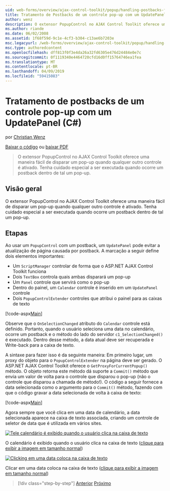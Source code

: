 ```yaml
---
uid: web-forms/overview/ajax-control-toolkit/popup/handling-postbacks-from-a-popup-control-with-an-updatepanel-cs
title: Tratamento de Postbacks de um controle pop-up com um UpdatePanel (c#) | Microsoft Docs
author: wenz
description: O extensor PopupControl no AJAX Control Toolkit oferece uma maneira fácil de disparar um pop-up quando qualquer outro controle é ativado. Tenha cuidado especial a ser executada...
ms.author: riande
ms.date: 06/02/2008
ms.assetid: 1f68f59d-9c1e-4cf3-b304-c13ae6b7203e
msc.legacyurl: /web-forms/overview/ajax-control-toolkit/popup/handling-postbacks-from-a-popup-control-with-an-updatepanel-cs
msc.type: authoredcontent
ms.openlocfilehash: dff813f0f3e4da26a32fd6305e476d24484e0e7c
ms.sourcegitcommit: 0f1119340e4464720cfd16d0ff15764746ea1fea
ms.translationtype: MT
ms.contentlocale: pt-BR
ms.lasthandoff: 04/09/2019
ms.locfileid: "59415083"
---
```

# <a name="handling-postbacks-from-a-popup-control-with-an-updatepanel-c"></a>Tratamento de postbacks de um controle pop-up com um UpdatePanel (C#)

por [Christian Wenz](https://github.com/wenz)

[Baixar o código](http://download.microsoft.com/download/9/3/f/93f8daea-bebd-4821-833b-95205389c7d0/PopupControl2.cs.zip) ou [baixar PDF](http://download.microsoft.com/download/2/d/c/2dc10e34-6983-41d4-9c08-f78f5387d32b/popupcontrol2CS.pdf)

> O extensor PopupControl no AJAX Control Toolkit oferece uma maneira fácil de disparar um pop-up quando qualquer outro controle é ativado. Tenha cuidado especial a ser executada quando ocorre um postback dentro de tal um pop-up.


## <a name="overview"></a>Visão geral

O extensor PopupControl no AJAX Control Toolkit oferece uma maneira fácil de disparar um pop-up quando qualquer outro controle é ativado. Tenha cuidado especial a ser executada quando ocorre um postback dentro de tal um pop-up.

## <a name="steps"></a>Etapas

Ao usar um `PopupControl` com um postback, um `UpdatePanel` pode evitar a atualização de página causada por postback. A marcação a seguir define dois elementos importantes:

- Um `ScriptManager` controlar de forma que o ASP.NET AJAX Control Toolkit funciona
- Dois `TextBox` controla quais ambas disparará um pop-up
- Um `Panel` controle que servirá como o pop-up
- Dentro do painel, um `Calendar` controle é inserido em um `UpdatePanel` controle
- Dois `PopupControlExtender` controles que atribui o painel para as caixas de texto

[!code-aspx[Main](handling-postbacks-from-a-popup-control-with-an-updatepanel-cs/samples/sample1.aspx)]

Observe que o `OnSelectionChanged` atributo do `Calendar` controle está definido. Portanto, quando o usuário seleciona uma data no calendário, ocorre um postback e o método do lado do servidor `c1_SelectionChanged()` é executado. Dentro desse método, a data atual deve ser recuperada e Write-back para a caixa de texto.

A sintaxe para fazer isso é da seguinte maneira: Em primeiro lugar, um proxy do objeto para o `PopupControlExtender` na página deve ser gerado. O ASP.NET AJAX Control Toolkit oferece o `GetProxyForCurrentPopup()` método. O objeto retorna este método dá suporte a `Commit()` método que envia um valor de volta para o controle que disparou o pop-up (não o controle que disparou a chamada de método!). O código a seguir fornece a data selecionada como o argumento para o `Commit()` método, fazendo com que o código gravar a data selecionada de volta à caixa de texto:

[!code-aspx[Main](handling-postbacks-from-a-popup-control-with-an-updatepanel-cs/samples/sample2.aspx)]

Agora sempre que você clica em uma data de calendário, a data selecionada aparece na caixa de texto associada, criando um controle de seletor de data que é utilizada em vários sites.


[![Tele calendário é exibido quando o usuário clica na caixa de texto](handling-postbacks-from-a-popup-control-with-an-updatepanel-cs/_static/image2.png)](handling-postbacks-from-a-popup-control-with-an-updatepanel-cs/_static/image1.png)

O calendário é exibido quando o usuário clica na caixa de texto ([clique para exibir a imagem em tamanho normal](handling-postbacks-from-a-popup-control-with-an-updatepanel-cs/_static/image3.png))


[![Clicking em uma data coloca na caixa de texto](handling-postbacks-from-a-popup-control-with-an-updatepanel-cs/_static/image5.png)](handling-postbacks-from-a-popup-control-with-an-updatepanel-cs/_static/image4.png)

Clicar em uma data coloca na caixa de texto ([clique para exibir a imagem em tamanho normal](handling-postbacks-from-a-popup-control-with-an-updatepanel-cs/_static/image6.png))

> [!div class="step-by-step"]
> [Anterior](using-multiple-popup-controls-cs.md)
> [Próximo](handling-postbacks-from-a-popup-control-without-an-updatepanel-cs.md)
